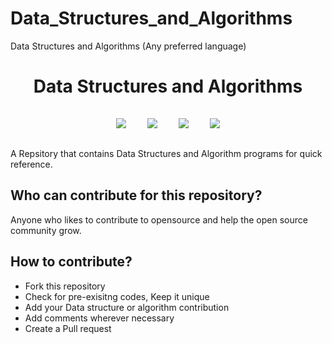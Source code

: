 # Data_Structures_and_Algorithms
Data Structures and Algorithms (Any preferred language)

<h1 align="center">Data Structures and Algorithms</h1>

<p align="center">

<img style="padding:15px;" src="https://img.shields.io/github/hacktoberfest/2020/Lakshmivallala/Data-Structures-and-Algorithms?suggestion_label=Hacktoberfest&style=flat-square">
<img style="padding:15px;" src="https://img.shields.io/github/contributors/Lakshmivallala/Data-Structures-and-Algorithms?style=flat-square">
<img style="padding:15px;" src="https://img.shields.io/github/forks/Lakshmivallala/Data-Structures-and-Algorithms?label=Forks&style=flat-square">
<img style="padding:15px;" src="https://img.shields.io/github/stars/Lakshmivallala/Data-Structures-and-Algorithms?style=flat-square">


A Repsitory that contains Data Structures and Algorithm programs for quick reference.

</p>

## Who can contribute for this repository?

Anyone who likes to contribute to opensource and help the open source community grow.

## How to contribute?

- Fork this repository
- Check for pre-exisitng codes, Keep it unique
- Add your Data structure or algorithm contribution 
- Add comments wherever necessary
- Create a Pull request
